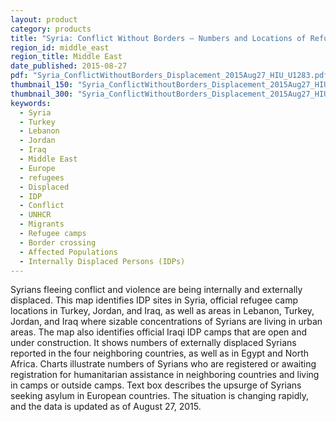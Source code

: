```yaml
---
layout: product
category: products
title: "Syria: Conflict Without Borders – Numbers and Locations of Refugees and IDPs"
region_id: middle_east
region_title: Middle East
date_published: 2015-08-27
pdf: "Syria_ConflictWithoutBorders_Displacement_2015Aug27_HIU_U1283.pdf"
thumbnail_150: "Syria_ConflictWithoutBorders_Displacement_2015Aug27_HIU_U1283_150px.JPG"
thumbnail_300: "Syria_ConflictWithoutBorders_Displacement_2015Aug27_HIU_U1283_300px.JPG"
keywords:
  - Syria
  - Turkey
  - Lebanon
  - Jordan
  - Iraq
  - Middle East
  - Europe
  - refugees
  - Displaced
  - IDP
  - Conflict
  - UNHCR
  - Migrants
  - Refugee camps
  - Border crossing
  - Affected Populations
  - Internally Displaced Persons (IDPs)
---
```

Syrians fleeing conflict and violence are being internally and externally displaced. This map identifies IDP sites in Syria, official refugee camp locations in Turkey, Jordan, and Iraq, as well as areas in Lebanon, Turkey, Jordan, and Iraq where sizable concentrations of Syrians are living in urban areas. The map also identifies official Iraqi IDP camps that are open and under construction. It shows numbers of externally displaced Syrians reported in the four neighboring countries, as well as in Egypt and North Africa. Charts illustrate numbers of Syrians who are registered or awaiting registration for humanitarian assistance in neighboring countries and living in camps or outside camps. Text box describes the upsurge of Syrians seeking asylum in European countries. The situation is changing rapidly, and the data is updated as of August 27, 2015.
